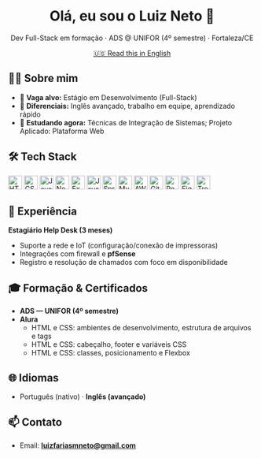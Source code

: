 <h1 align="center">Olá, eu sou o Luiz Neto 👋</h1>
<p align="center">
  Dev Full-Stack em formação · ADS @ UNIFOR (4º semestre) · Fortaleza/CE
</p>

<p align="center">
  <a href="README.en.md">🇺🇸 Read this in English</a>
</p>

## 👨‍💻 Sobre mim
- 🎯 **Vaga alvo:** Estágio em Desenvolvimento (Full-Stack)
- 🧭 **Diferenciais:** Inglês avançado, trabalho em equipe, aprendizado rápido
- 🌱 **Estudando agora:** Técnicas de Integração de Sistemas; Projeto Aplicado: Plataforma Web

## 🛠️ Tech Stack
<div>
  <!-- Front-end -->
  <img src="https://cdn.jsdelivr.net/gh/devicons/devicon/icons/html5/html5-original.svg" height="28" alt="HTML5" />
  <img src="https://cdn.jsdelivr.net/gh/devicons/devicon/icons/css3/css3-original.svg" height="28" alt="CSS3" />
  <img src="https://cdn.jsdelivr.net/gh/devicons/devicon/icons/javascript/javascript-original.svg" height="28" alt="JavaScript" />
  <!-- Back-end -->
  <img src="https://cdn.jsdelivr.net/gh/devicons/devicon/icons/nodejs/nodejs-original.svg" height="28" alt="Node.js" />
  <img src="https://cdn.jsdelivr.net/gh/devicons/devicon/icons/express/express-original.svg" height="28" alt="Express" />
  <img src="https://cdn.jsdelivr.net/gh/devicons/devicon/icons/java/java-original.svg" height="28" alt="Java" />
  <img src="https://cdn.jsdelivr.net/gh/devicons/devicon/icons/spring/spring-original.svg" height="28" alt="Spring Boot" />
  <!-- DB -->
  <img src="https://cdn.jsdelivr.net/gh/devicons/devicon/icons/mysql/mysql-original.svg" height="28" alt="MySQL" />
  <!-- Cloud/Tools -->
  <img src="https://cdn.jsdelivr.net/gh/devicons/devicon/icons/amazonwebservices/amazonwebservices-original.svg" height="28" alt="AWS" />
  <img src="https://cdn.jsdelivr.net/gh/devicons/devicon/icons/github/github-original.svg" height="28" alt="GitHub" />
  <img src="https://cdn.jsdelivr.net/gh/devicons/devicon/icons/postman/postman-original.svg" height="28" alt="Postman" />
  <img src="https://cdn.jsdelivr.net/gh/devicons/devicon/icons/figma/figma-original.svg" height="28" alt="Figma" />
  <img src="https://cdn.jsdelivr.net/gh/devicons/devicon/icons/trello/trello-plain.svg" height="28" alt="Trello" />
</div>

## 💼 Experiência
**Estagiário Help Desk (3 meses)**  
- Suporte a rede e IoT (configuração/conexão de impressoras)  
- Integrações com firewall e **pfSense**  
- Registro e resolução de chamados com foco em disponibilidade

## 🎓 Formação & Certificados
- **ADS — UNIFOR (4º semestre)**
- **Alura**  
  - HTML e CSS: ambientes de desenvolvimento, estrutura de arquivos e tags  
  - HTML e CSS: cabeçalho, footer e variáveis CSS  
  - HTML e CSS: classes, posicionamento e Flexbox

## 🌐 Idiomas
- Português (nativo) · **Inglês (avançado)**

## 📫 Contato
- Email: **luizfariasmneto@gmail.com**  
